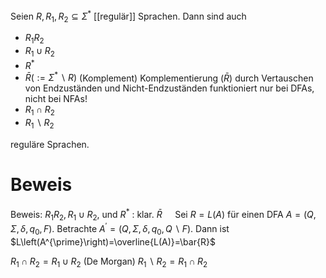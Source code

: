 Seien $R, R_1, R_2 \subseteq \Sigma^*$ [[regulär]] Sprachen. Dann sind auch
- $R_1 R_2$
- $R_1 \cup R_2$
- $R^*$
- $\bar{R}\left(:=\Sigma^* \backslash R\right)$ (Komplement)
	Komplementierung $(\bar{R})$ durch Vertauschen von Endzuständen und Nicht-Endzuständen funktioniert nur bei DFAs, nicht bei NFAs!
- $R_1 \cap R_2$
- $R_1 \backslash R_2$

reguläre Sprachen.


# Beweis
Beweis:
$R_1 R_2, R_1 \cup R_2$, und $R^*$ : klar.
$\bar{R} \quad$ Sei $R=L(A)$ für einen DFA $A=\left(Q, \Sigma, \delta, q_0, F\right)$.
Betrachte $A^{\prime}=\left(Q, \Sigma, \delta, q_0, Q \backslash F\right)$.
Dann ist $L\left(A^{\prime}\right)=\overline{L(A)}=\bar{R}$

$R_1 \cap R_2  ={R_1} \cup {R_2}$ (De Morgan)
$R_1 \backslash R_2  =R_1 \cap R_2$
